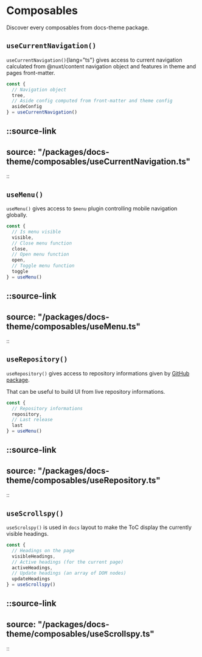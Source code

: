 # Composables

Discover every composables from docs-theme package.

## `useCurrentNavigation()`

`useCurrentNavigation()`{lang="ts"} gives access to current navigation calculated from @nuxt/content navigation object and features in theme and pages front-matter.

```ts
const {
  // Navigation object
  tree,
  // Aside config computed from front-matter and theme config
  asideConfig
} = useCurrentNavigation()
```

::source-link
---
source: "/packages/docs-theme/composables/useCurrentNavigation.ts"
---
::

## `useMenu()`

`useMenu()` gives access to `$menu` plugin controlling mobile navigation globally.

```ts
const {
  // Is menu visible
  visible,
  // Close menu function
  close,
  // Open menu function
  open,
  // Toggle menu function
  toggle
} = useMenu()
```

::source-link
---
source: "/packages/docs-theme/composables/useMenu.ts"
---
::

## `useRepository()`

`useRepository()` gives access to repository informations given by [GitHub package](/packages/github/features).

That can be useful to build UI from live repository informations.

```ts
const {
  // Repository informations
  repository,
  // Last release
  last
} = useMenu()
```

::source-link
---
source: "/packages/docs-theme/composables/useRepository.ts"
---
::

## `useScrollspy()`

`useScrolspy()` is used in `docs` layout to make the ToC display the currently visible headings.

```ts
const {
  // Headings on the page
  visibleHeadings,
  // Active headings (for the current page)
  activeHeadings,
  // Update headings (an array of DOM nodes)
  updateHeadings
} = useScrollspy()
```

::source-link
---
source: "/packages/docs-theme/composables/useScrollspy.ts"
---
::
